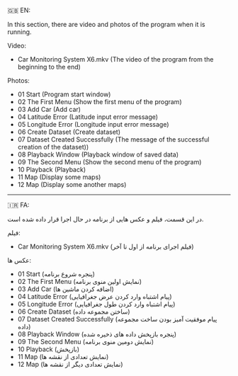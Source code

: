 🇬🇧 EN:

In this section, there are video and photos of the program when it is running.

Video:
+ Car Monitoring System X6.mkv (The video of the program from the beginning to the end)

Photos:
+ 01 Start (Program start window)
+ 02 The First Menu (Show the first menu of the program)
+ 03 Add Car (Add car)
+ 04 Latitude Error (Latitude input error message)
+ 05 Longitude Error (Longitude input error message)
+ 06 Create Dataset (Create dataset)
+ 07 Dataset Created Successfully (The message of the successful creation of the dataset))
+ 08 Playback Window (Playback window of saved data)
+ 09 The Second Menu (Show the second menu of the program)
+ 10 Playback (Playback)
+ 11 Map (Display some maps)
+ 12 Map (Display some another maps)

---

🇮🇷 FA:

در این قسمت، فیلم و عکس هایی از برنامه در حال اجرا قرار داده شده است.

فیلم:
+ Car Monitoring System X6.mkv (فیلم اجرای برنامه از اول تا آخر)

عکس ها:
+ 01 Start (پنجره شروع برنامه)
+ 02 The First Menu (نمایش اولین منوی برنامه)
+ 03 Add Car (اضافه کردن ماشین ها)
+ 04 Latitude Error (پیام اشتباه وارد کردن عرض جغرافیایی)
+ 05 Longitude Error (پیام اشتباه وارد کردن طول جغرافیایی)
+ 06 Create Dataset (ساختن مجموعه داده)
+ 07 Dataset Created Successfully (پیام موفقیت آمیز بودن ساخت مجموعه داده)
+ 08 Playback Window (پنجره بازپخش داده های ذخیره شده)
+ 09 The Second Menu (نمایش دومین منوی برنامه)
+ 10 Playback (بازپخش)
+ 11 Map (نمایش تعدادی از نقشه ها)
+ 12 Map (نمایش تعدادی دیگر از نقشه ها)
